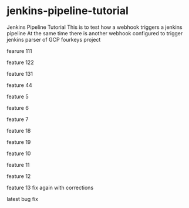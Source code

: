 # jenkins-pipeline-tutorial
Jenkins Pipeline Tutorial
 This is to test how a webhook triggers a jenkins pipeline
 At the same time there is another webhook configured to trigger jenkins parser of GCP fourkeys project

fearure 111

feature 122


feature 131

feature 44

feature 5

feature 6

feature 7

feature 18

feature 19


feature 10


feature 11


feature 12

feature 13 fix again with corrections

latest bug fix
